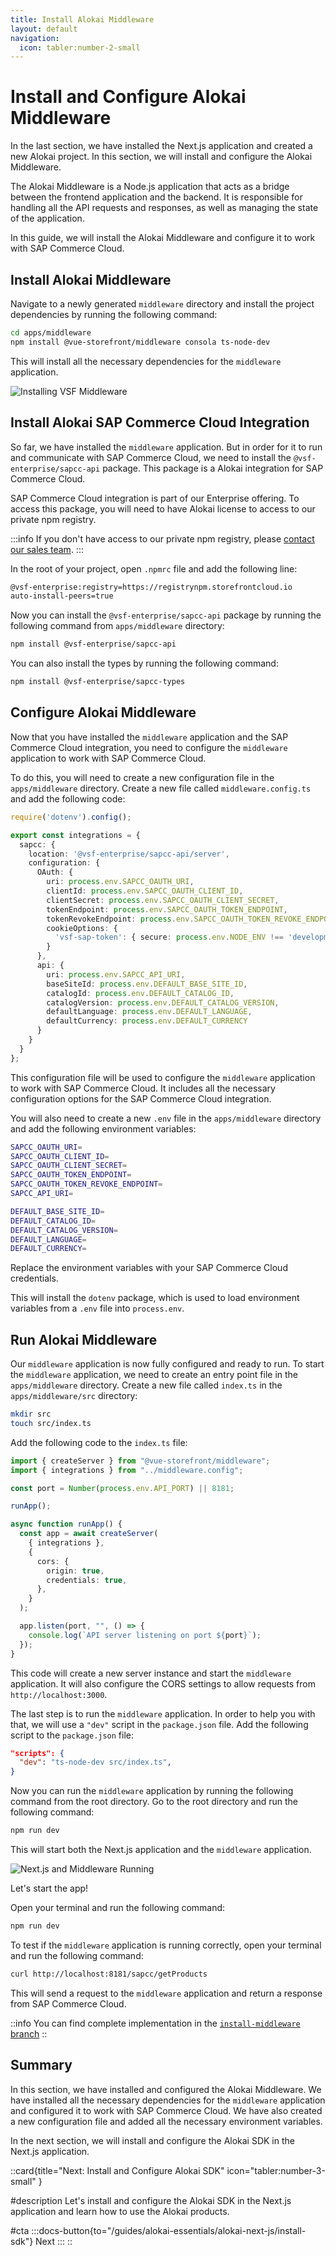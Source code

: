 ```yaml
---
title: Install Alokai Middleware
layout: default
navigation:
  icon: tabler:number-2-small
---
```


# Install and Configure Alokai Middleware

In the last section, we have installed the Next.js application and created a new Alokai project. In this section, we will install and configure the Alokai Middleware.

The Alokai Middleware is a Node.js application that acts as a bridge between the frontend application and the backend. It is responsible for handling all the API requests and responses, as well as managing the state of the application.

In this guide, we will install the Alokai Middleware and configure it to work with SAP Commerce Cloud.

## Install Alokai Middleware

Navigate to a newly generated `middleware` directory and install the project dependencies by running the following command:

```bash
cd apps/middleware
npm install @vue-storefront/middleware consola ts-node-dev
```

This will install all the necessary dependencies for the `middleware` application.

![Installing VSF Middleware](./images/nextjs-starter-3.webp)

## Install Alokai SAP Commerce Cloud Integration

So far, we have installed the `middleware` application. But in order for it to run and communicate with SAP Commerce Cloud, we need to install the `@vsf-enterprise/sapcc-api` package. This package is a Alokai integration for SAP Commerce Cloud.

SAP Commerce Cloud integration is part of our Enterprise offering. To access this package, you will need to have Alokai license to access to our private npm registry.

:::info
If you don't have access to our private npm registry, please [contact our sales team](https://vuestorefront.io/contact/sales).
:::

In the root of your project, open `.npmrc` file and add the following line:

```bash
@vsf-enterprise:registry=https://registrynpm.storefrontcloud.io
auto-install-peers=true
```

Now you can install the `@vsf-enterprise/sapcc-api` package by running the following command from `apps/middleware` directory:

```bash
npm install @vsf-enterprise/sapcc-api
```
You can also install the types by running the following command:

```bash
npm install @vsf-enterprise/sapcc-types
```

## Configure Alokai Middleware

Now that you have installed the `middleware` application and the SAP Commerce Cloud integration, you need to configure the `middleware` application to work with SAP Commerce Cloud. 

To do this, you will need to create a new configuration file in the `apps/middleware` directory. Create a new file called `middleware.config.ts` and add the following code:

```typescript
require('dotenv').config();

export const integrations = {
  sapcc: {
    location: '@vsf-enterprise/sapcc-api/server',
    configuration: {
      OAuth: {
        uri: process.env.SAPCC_OAUTH_URI,
        clientId: process.env.SAPCC_OAUTH_CLIENT_ID,
        clientSecret: process.env.SAPCC_OAUTH_CLIENT_SECRET,
        tokenEndpoint: process.env.SAPCC_OAUTH_TOKEN_ENDPOINT,
        tokenRevokeEndpoint: process.env.SAPCC_OAUTH_TOKEN_REVOKE_ENDPOINT,
        cookieOptions: {
          'vsf-sap-token': { secure: process.env.NODE_ENV !== 'development' }
        }
      },
      api: {
        uri: process.env.SAPCC_API_URI,
        baseSiteId: process.env.DEFAULT_BASE_SITE_ID,
        catalogId: process.env.DEFAULT_CATALOG_ID,
        catalogVersion: process.env.DEFAULT_CATALOG_VERSION,
        defaultLanguage: process.env.DEFAULT_LANGUAGE,
        defaultCurrency: process.env.DEFAULT_CURRENCY
      }
    }
  }
};
```

This configuration file will be used to configure the `middleware` application to work with SAP Commerce Cloud. It includes all the necessary configuration options for the SAP Commerce Cloud integration. 

You will also need to create a new `.env` file in the `apps/middleware` directory and add the following environment variables:

```bash
SAPCC_OAUTH_URI=
SAPCC_OAUTH_CLIENT_ID=
SAPCC_OAUTH_CLIENT_SECRET=
SAPCC_OAUTH_TOKEN_ENDPOINT=
SAPCC_OAUTH_TOKEN_REVOKE_ENDPOINT=
SAPCC_API_URI=

DEFAULT_BASE_SITE_ID=
DEFAULT_CATALOG_ID=
DEFAULT_CATALOG_VERSION=
DEFAULT_LANGUAGE=
DEFAULT_CURRENCY=
```

Replace the environment variables with your SAP Commerce Cloud credentials.

This will install the `dotenv` package, which is used to load environment variables from a `.env` file into `process.env`.

## Run Alokai Middleware

Our `middleware` application is now fully configured and ready to run. To start the `middleware` application, we need to create an entry point file in the `apps/middleware` directory. Create a new file called `index.ts` in the `apps/middleware/src` directory:

```bash
mkdir src
touch src/index.ts
```

Add the following code to the `index.ts` file:

```typescript
import { createServer } from "@vue-storefront/middleware";
import { integrations } from "../middleware.config";

const port = Number(process.env.API_PORT) || 8181;

runApp();

async function runApp() {
  const app = await createServer(
    { integrations },
    {
      cors: {
        origin: true,
        credentials: true,
      },
    }
  );

  app.listen(port, "", () => {
    console.log(`API server listening on port ${port}`);
  });
}

```

This code will create a new server instance and start the `middleware` application. It will also configure the CORS settings to allow requests from `http://localhost:3000`.

The last step is to run the `middleware` application. In order to help you with that, we will use a `"dev"` script in the `package.json` file. Add the following script to the `package.json` file:

```json
"scripts": {
  "dev": "ts-node-dev src/index.ts",
}
```

Now you can run the `middleware` application by running the following command from the root directory. Go to the root directory and run the following command:

```bash
npm run dev
```

This will start both the Next.js application and the `middleware` application.

![Next.js and Middleware Running](./images/nextjs-starter-4.webp)

Let's start the app!

Open your terminal and run the following command:

```bash
npm run dev
```

To test if the `middleware` application is running correctly, open your terminal and run the following command:

```bash
curl http://localhost:8181/sapcc/getProducts
```

This will send a request to the `middleware` application and return a response from SAP Commerce Cloud.

::info
You can find complete implementation in the [`install-middleware` branch](https://github.com/vuestorefront-community/nextjs-starter/tree/install-middleware)
::

## Summary

In this section, we have installed and configured the Alokai Middleware. We have installed all the necessary dependencies for the `middleware` application and configured it to work with SAP Commerce Cloud. We have also created a new configuration file and added all the necessary environment variables.

In the next section, we will install and configure the Alokai SDK in the Next.js application. 

::card{title="Next: Install and Configure Alokai SDK" icon="tabler:number-3-small" }

#description
Let's install and configure the Alokai SDK in the Next.js application and learn how to use the Alokai products.

#cta
:::docs-button{to="/guides/alokai-essentials/alokai-next-js/install-sdk"}
Next
:::
::
